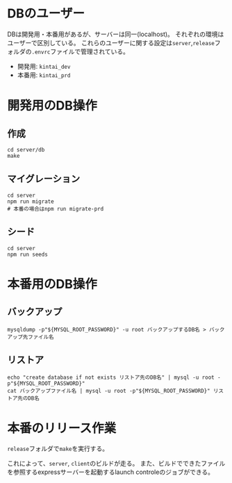 # DBのユーザー

DBは開発用・本番用があるが、サーバーは同一(localhost)。
それぞれの環境はユーザーで区別している。
これらのユーザーに関する設定は`server`,`release`フォルダの`.envrc`ファイルで管理されている。

- 開発用: `kintai_dev`
- 本番用: `kintai_prd`

# 開発用のDB操作

## 作成

``` shell
cd server/db
make
```

## マイグレーション

``` shell
cd server
npm run migrate
# 本番の場合はnpm run migrate-prd
```

## シード

``` shell
cd server
npm run seeds
```

# 本番用のDB操作

## バックアップ

``` shell
mysqldump -p"${MYSQL_ROOT_PASSWORD}" -u root バックアップするDB名 > バックアップ先ファイル名
```

## リストア

``` shell
echo "create database if not exists リストア先のDB名" | mysql -u root -p"${MYSQL_ROOT_PASSWORD}"
cat バックアップファイル名 | mysql -u root -p"${MYSQL_ROOT_PASSWORD}" リストア先のDB名
```

# 本番のリリース作業

`release`フォルダで`make`を実行する。

これによって、`server`, `client`のビルドが走る。
また、ビルドでできたファイルを参照するexpressサーバーを起動するlaunch controleのジョブができる。
